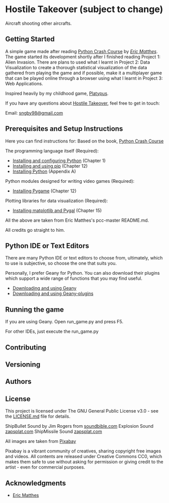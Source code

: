 Hostile Takeover (subject to change)
===
Aircraft shooting other aircrafts.

<a href="getting_started"></a>Getting Started
---

A simple game made after reading [Python Crash Course](http://www.nostarch.com/pythoncrashcourse/) by [*Eric Matthes*](https://ehmatthes.github.io/). The game started its development shortly after I finished reading Project 1: Alien Invasion. There are plans to used what I learnt in Project 2: Data Visualization to create a thorough statistical visualization of the data gathered from playing the game and if possible, make it a multiplayer game that can be played online through a browser using what I learnt in Project 3: Web Applications.

Inspired heavily by my childhood game, [Platypus](http://store.steampowered.com/app/307340/Platypus/).

If you have any questions about [Hostile Takeover](https://github.com/letsdie10/hostile_takeover), feel free to get in touch:

Email: sngby98@gmail.com

<a href="prerequisites_setup_instructions"></a>Prerequisites and Setup Instructions
---
Here you can find instructions for:
Based on the book, [Python Crash Course](http://www.nostarch.com/pythoncrashcourse/)

The programming language itself (Required):
- [Installing and configuring Python](http://ehmatthes.github.io/pcc/chapter_01/README.html) (Chapter 1)
- [Installing and using pip](http://ehmatthes.github.io/pcc/chapter_12/installing_pip.html) (Chapter 12)
- [Installing Python](http://ehmatthes.github.io/pcc/appendix_a/README.html) (Appendix A)

Python modules designed for writing video games (Required):
- [Installing Pygame](http://ehmatthes.github.io/pcc/chapter_12/README.html) (Chapter 12)

Plotting libraries for data visualization (Required):
- [Installing matplotlib and Pygal](http://ehmatthes.github.io/pcc/chapter_15/README.html) (Chapter 15)

All the above are taken from Eric Matthes's pcc-master README.md.

All credits go straight to him.

<a href="choosing_a_text_editor"></a>Python IDE or Text Editors
---
There are many Python IDE or text editors to choose from, ultimately, which to use is subjective, so choose the one that suits you.

Personally, I prefer Geany for Python. You can also download their plugins which support a wide range of functions that you may find useful.

- [Downloading and using Geany](https://www.geany.org/Download/Releases)
- [Downloading and using Geany-plugins](https://plugins.geany.org/downloads.html)

<a href="running_the_game"></a>Running the game
---
If you are using Geany. Open run_game.py and press F5.

For other IDEs, just execute the run_game.py

<a href="contributing"></a>Contributing
---

<a href="versioning"></a>Versioning
---

<a href="authors"></a>Authors
---

<a href="license"></a>License
---
This project is licensed under The GNU General Public License v3.0 - see the [LICENSE.md](LICENSE.md) file for details.

ShipBullet Sound by Jim Rogers from [soundbible.com](http://soundbible.com/)
Explosion Sound [zapsplat.com](https://www.zapsplat.com/)
ShipMissile Sound [zapsplat.com](https://www.zapsplat.com/)

All images are taken from [Pixabay](https://pixabay.com/)

Pixabay is a vibrant community of creatives, sharing copyright free images and videos. All contents are released under Creative Commons CC0, which makes them safe to use without asking for permission or giving credit to the artist - even for commercial purposes.

<a href="acknowledgments"></a>Acknowledgments
---
- [Eric Matthes](https://ehmatthes.github.io/)


